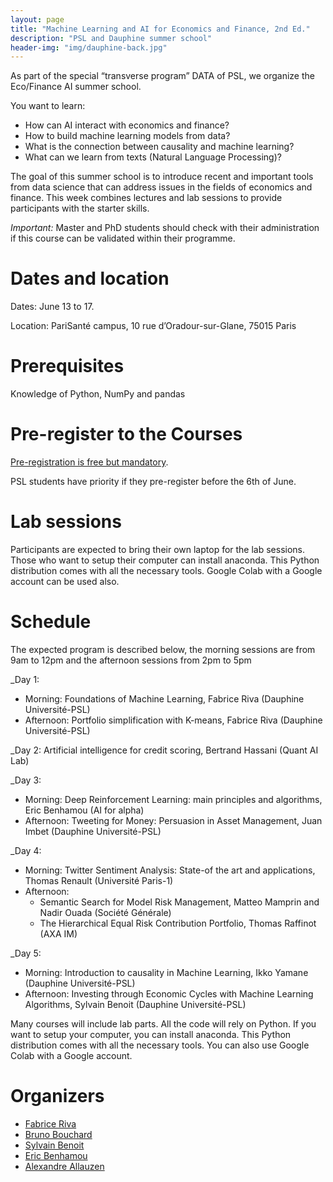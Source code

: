 ```yaml
---
layout: page
title: "Machine Learning and AI for Economics and Finance, 2nd Ed."
description: "PSL and Dauphine summer school"
header-img: "img/dauphine-back.jpg"
---
```


As part of the special “transverse program” DATA of PSL, we organize the Eco/Finance AI summer school.

You want to learn:
- How can AI interact with economics and finance?
- How to build machine learning models from data?
- What is the connection between causality and machine learning?
- What can we learn from texts (Natural Language Processing)?

The goal of this summer school is to introduce recent and important tools from data science that can address issues in the fields of economics and finance. This week combines lectures and lab sessions to provide participants with the starter skills.


_Important:_ Master and PhD students should check with their administration if this course can be validated within their programme. 




# Dates and location


Dates: June 13 to 17.




Location: PariSanté campus, 10 rue d’Oradour-sur-Glane, 75015 Paris


# Prerequisites

Knowledge of Python, NumPy and pandas

# Pre-register to the Courses


[Pre-registration is free but mandatory](https://forms.gle/ztq59GHq2JD91kDk9).

PSL students have priority if they pre-register before the 6th of June.

# Lab sessions

Participants are expected to bring their own laptop for the lab
sessions. Those who want to setup their computer can install
anaconda. This Python distribution comes with all the necessary
tools. Google Colab with a Google account can be used also.

# Schedule


The expected program is described below, the morning sessions are from 9am to 12pm and the afternoon sessions from 2pm to 5pm


_Day 1:
- Morning: Foundations of Machine Learning, Fabrice Riva (Dauphine Université-PSL)
- Afternoon: Portfolio simplification with K-means, Fabrice Riva (Dauphine Université-PSL)

_Day 2: Artificial intelligence for credit scoring, Bertrand Hassani (Quant AI Lab)

_Day 3:
- Morning: Deep Reinforcement Learning: main principles and algorithms, Eric Benhamou (AI for alpha)
- Afternoon: Tweeting for Money: Persuasion in Asset Management, Juan Imbet (Dauphine Université-PSL)

_Day 4:
- Morning: Twitter Sentiment Analysis: State-of the art and applications, Thomas Renault (Université Paris-1)
- Afternoon:
  - Semantic Search for Model Risk Management, Matteo Mamprin and Nadir Ouada (Société Générale)
  - The Hierarchical Equal Risk Contribution Portfolio, Thomas Raffinot (AXA IM)

_Day 5:
- Morning: Introduction to causality in Machine Learning, Ikko Yamane (Dauphine Université-PSL)
- Afternoon: Investing through Economic Cycles with Machine Learning Algorithms, Sylvain Benoit (Dauphine Université-PSL)



Many courses will include lab parts. All the code will rely on Python. If you want to setup your computer, you can install anaconda. This Python distribution comes with all the necessary tools. You can also use Google Colab with a Google account.


# Organizers


- [Fabrice Riva](http://www.finance.dauphine.fr/membres/fabrice-riva/)
- [Bruno Bouchard](https://www.ceremade.dauphine.fr/~bouchard/bouchard.htm)
- [Sylvain Benoit](https://sites.google.com/site/sylvainbenoit87/)
- [Eric Benhamou](https://www.lamsade.dauphine.fr/~ebenhamou/)
- [Alexandre Allauzen](https://allauzen.github.io/)



